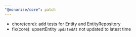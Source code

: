 ```yaml
---
"@monorise/core": patch
---
```


* chore(core): add tests for Entity and EntityRepository
* fix(core): upsertEntity `updatedAt` not updated to latest time
